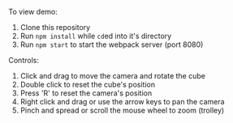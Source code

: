 To view demo:

1. Clone this repository
2. Run `npm install` while `cd`ed into it's directory
3. Run `npm start` to start the webpack server (port 8080)

Controls:
1. Click and drag to move the camera and rotate the cube
2. Double click to reset the cube's position
3. Press 'R' to reset the camera's position
4. Right click and drag or use the arrow keys to pan the camera
5. Pinch and spread or scroll the mouse wheel to zoom (trolley)
